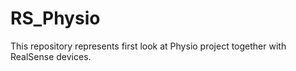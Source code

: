# RS_Physio
This repository represents first look at Physio project together with RealSense devices.
